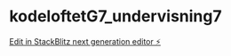 # kodeloftetG7_undervisning7

[Edit in StackBlitz next generation editor ⚡️](https://stackblitz.com/~/github.com/JulieKodehode/kodeloftetG7_undervisning7)